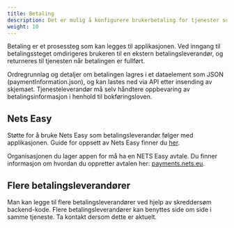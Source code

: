 ```yaml
---
title: Betaling
description: Det er mulig å konfigurere brukerbetaling for tjenester som er gebyrbelagte eller der det er tillatt å kreve betaling.
weight: 10
---
```


Betaling er et prosessteg som kan legges til applikasjonen. 
Ved inngang til betalingssteget omdirigeres brukeren til en ekstern betalingsleverandør, og returneres til tjenesten når betalingen er fullført.

Ordregrunnlag og detaljer om betalingen lagres i et dataelement som JSON (paymentInformation.json), og kan lastes ned via API etter insending av skjemaet.
Tjenesteleverandør må selv håndtere oppbevaring av betalingsinformasjon i henhold til bokføringsloven.

<object data="payment.drawio.svg" type="image/svg+xml" style="width: 100%;"></object>

## Nets Easy

Støtte for å bruke Nets Easy som betalingsleverandør følger med applikasjonen. Guide for oppsett av Nets Easy finner du [her](/nb/altinn-studio/guides/payment/).

Organisasjonen du lager appen for må ha en NETS Easy avtale.
Du finner informasjon om hvordan du oppretter avtalen her: [payments.nets.eu](https://payments.nets.eu/nb-NO/checkout).

## Flere betalingsleverandører

Man kan legge til flere betalingsleverandører ved hjelp av skreddersøm backend-kode. 
Flere betalingsleverandører kan benyttes side om side i samme tjeneste.
Ta kontakt dersom dette er aktuelt.